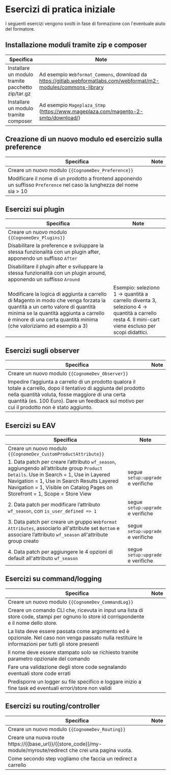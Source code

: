 # Esercizi di pratica iniziale

I seguenti esercizi vengono svolti in fase di formazione con l'eventuale aiuto del formatore.

## Installazione moduli tramite zip e composer

| Specifica                                         | Note                                                                                                              |
|---------------------------------------------------|-------------------------------------------------------------------------------------------------------------------|
| Installare un modulo tramite pacchetto zip/tar.gz | Ad esempio `Webformat_Commons`, download da https://gitlab.webformatlabs.com/webformat/m2-modules/commons-library |
| Installare un modulo tramite composer             | Ad esempio `Mageplaza_Stmp` (https://www.mageplaza.com/magento-2-smtp/download/)                                  |

## Creazione di un nuovo modulo ed esercizio sulla preference

| Specifica                                                                                                               | Note |
|-------------------------------------------------------------------------------------------------------------------------|------|
| Creare un nuovo modulo `{{CognomeDev_Preference}}`                                                                      |      |
| Modificare il nome di un prodotto a frontend apponendo un suffisso `Preference` nel caso la lunghezza del nome sia > 10 |      |

## Esercizi sui plugin

| Specifica                                                                                                                                                                                                                                   | Note                                                                                                                                               |
|---------------------------------------------------------------------------------------------------------------------------------------------------------------------------------------------------------------------------------------------|----------------------------------------------------------------------------------------------------------------------------------------------------|
| Creare un nuovo modulo `{{CognomeDev_Plugins}}`                                                                                                                                                                                             |                                                                                                                                                    |
| Disabilitare la preference e sviluppare la stessa funzionalità con un plugin after, apponendo un suffisso `After`                                                                                                                           |                                                                                                                                                    |
| Disabilitare il plugin after e sviluppare la stessa funzionalità con un plugin around, apponendo un suffisso `Around`                                                                                                                       |                                                                                                                                                    |
| Modificare la logica di aggiunta a carrello di Magento in modo che venga forzata la quantità a un certo valore di quantità minima se la quantità aggiunta a carrello è minore di una certa quantità minima (che valoriziamo ad esempio a 3) | Esempio: seleziono 1 -> quantità a carrello diventa 3, seleziono 4 -> quantità a carrello resta 4. Il mini-cart viene escluso per scopi didattici. |

## Esercizi sugli observer

| Specifica                                                                                                                                                                                                                                                                | Note |
|--------------------------------------------------------------------------------------------------------------------------------------------------------------------------------------------------------------------------------------------------------------------------|------|
| Creare un nuovo modulo `{{CognomeDev_Observer}}`                                                                                                                                                                                                                         |      |
| Impedire l’aggiunta a carrello di un prodotto qualora il totale a carrello, dopo il tentativo di aggiunta del prodotto nella quantità voluta, fosse maggiore di una certa quantità (es. 100 Euro). Dare un feedback sul motivo per cui il prodotto non è stato aggiunto. |      |

## Esercizi su EAV

| Specifica                                                                                                                                                                                                                                                           | Note                              |
|---------------------------------------------------------------------------------------------------------------------------------------------------------------------------------------------------------------------------------------------------------------------|-----------------------------------|
| Creare un nuovo modulo `{{CognomeDev_CustomProductAttribute}}`                                                                                                                                                                                                      |                                   |
| 1. Data patch per creare l’attributo `wf_season`, aggiungendo all’attribute group `Product Details`. Use in Search = 1, Use in Layered Navigation = 1, Use in Search Results Layered Navigation = 1, Visible on Catalog Pages on Storefront = 1, Scope = Store View | segue `setup:upgrade` e verifiche |
| 2. Data patch per modificare l’attributo `wf_season`, con `is_user_defined => 1`                                                                                                                                                                                    | segue `setup:upgrade` e verifiche |
| 3. Data patch per creare un gruppo `Webformat Attributes`, associarlo all'attribute set `Bottom` e associare l’attributo `wf_season` all'attribute group creato                                                                                                     | segue `setup:upgrade` e verifiche |
| 4. Data patch per aggiungere le 4 opzioni di default all'attributo `wf_season`                                                                                                                                                                                      | segue `setup:upgrade` e verifiche |

## Esercizi su command/logging

| Specifica                                                                                                                                            | Note |
|------------------------------------------------------------------------------------------------------------------------------------------------------|------|
| Creare un nuovo modulo `{{CognomeDev_CommandLog}}`                                                                                                   |      |
| Creare un comando CLI che, ricevuta in input una lista di store code, stampi per ognuno lo store id corrispondente e il nome dello store.            |      |
| La lista deve essere passata come argomento ed è opzionale. Nel caso non venga passato nulla restituire le informazioni per tutti gli store presenti |      |
| Il nome deve essere stampato solo se richiesto tramite parametro opzionale del comando                                                               |      |
| Fare una validazione degli store code segnalando eventuali store code errati                                                                         |      |
| Predisporre un logger su file specifico e loggare inizio a fine task ed eventuali errori/store non validi  <br/>                                     |      |

## Esercizi su routing/controller

| Specifica                                                                                                        | Note |
|------------------------------------------------------------------------------------------------------------------|------|
| Creare un nuovo modulo `{{CognomeDev_Routing}}`                                                                  |      |
| Creare una nuova route https://{{base_url}}/{{store_code}}/my-module/myroute/redirect che crei una pagina vuota. |      |
| Come secondo step vogliamo che faccia un redirect a carrello                                                     |      |





